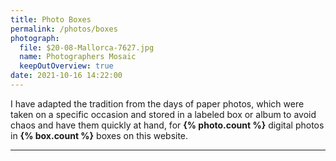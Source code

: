 ```yaml
---
title: Photo Boxes
permalink: /photos/boxes
photograph:
  file: $20-08-Mallorca-7627.jpg
  name: Photographers Mosaic
  keepOutOverview: true
date: 2021-10-16 14:22:00
---
```


I have adapted the tradition from the days of paper photos, which were taken on a specific occasion and stored in a labeled box or album to avoid chaos and have them quickly at hand, for **{% photo.count %}** digital photos in **{% box.count %}** boxes on this website.

---
